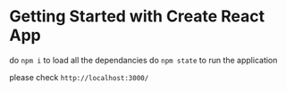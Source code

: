 # Getting Started with Create React App
do `npm i` to load all the dependancies 
do `npm state` to run the application

please check `http://localhost:3000/` 